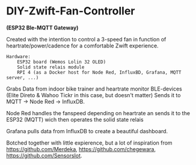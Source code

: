 # DIY-Zwift-Fan-Controller
<b>(ESP32 Ble-MQTT Gateway)</b>
	
Created with the intention to control a 3-speed fan in function of heartrate/power/cadence for a comfortable Zwift experience.
	
	Hardware:
		ESP32 board (Wemos Lolin 32 OLED)
		Solid state relais module
		RPI 4 (as a Docker host for Node Red, InfluxBD, Grafana, MQTT server, ...)

Grabs Data from indoor bike trainer and heartrate monitor BLE-devices (Elite Direto & Wahoo Tickr in this case, but doesn't matter) 
Sends it to MQTT -> Node Red -> InfluxDB.

Node Red handles the fanspeed depending on heartrate an sends it to the ESP32 (MQTT) wich then operates the solid state relais

Grafana pulls data from InfluxDB to create a beautiful dashboard.

Botched together with little expierence, but a lot of inspiration from https://github.com/Merdeka, https://github.com/chegewara, https://github.com/SensorsIot.
